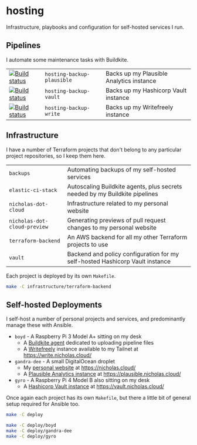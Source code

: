 # hosting

Infrastructure, playbooks and configuration for self-hosted services I run.

## Pipelines

I automate some maintenance tasks with Buildkite.

|                                                                                                                                                                               |                            |                                          |
| ----------------------------------------------------------------------------------------------------------------------------------------------------------------------------- | -------------------------- | ---------------------------------------- |
| [![Build status](https://badge.buildkite.com/97343e68892aa5fbb7fd00885adb0a28fdd9468cbb28763ef3.svg?branch=main)](https://buildkite.com/nchlswhttkr/hosting-backup-plausible) | `hosting-backup-plausible` | Backs up my Plausible Analytics instance |
| [![Build status](https://badge.buildkite.com/c4820c1695baf489be6ca1eb3104096ac289c88602b1d91ac3.svg?branch=main)](https://buildkite.com/nchlswhttkr/hosting-backup-vault)     | `hosting-backup-vault`     | Backs up my Hashicorp Vault instance     |
| [![Build status](https://badge.buildkite.com/8147d53ba87d1daeb8053ba266ab93c69984c51f9678fc0d56.svg?branch=main)](https://buildkite.com/nchlswhttkr/hosting-backup-write)     | `hosting-backup-write`     | Backs up my Writefreely instance         |

## Infrastructure

I have a number of Terraform projects that don't belong to any particular project repositories, so I keep them here.

|                              |                                                                              |
| ---------------------------- | ---------------------------------------------------------------------------- |
| `backups`                    | Automating backups of my self-hosted services                                |
| `elastic-ci-stack`           | Autoscaling Buildkite agents, plus secrets needed by my Buildkite pipelines  |
| `nicholas-dot-cloud`         | Infrastructure related to my personal website                                |
| `nicholas-dot-cloud-preview` | Generating previews of pull request changes to my personal website           |
| `terraform-backend`          | An AWS backend for all my other Terraform projects to use                    |
| `vault`                      | Backend and policy configuration for my self-hosted Hashicorp Vault instance |

Each project is deployed by its own `Makefile`.

```sh
make -C infrastructure/terraform-backend
```

## Self-hosted Deployments

I self-host a number of personal projects and services, and predominantly manage these with Ansible.

- `boyd` - A Raspberry Pi 3 Model A+ sitting on my desk
  - A [Buildkite agent](https://buildkite.com/) dedicated to uploading pipeline files
  - A [Writefreely](https://writefreely.org/) instance available to my Tailnet at https://write.nicholas.cloud/
- `gandra-dee` - A small DigitalOcean droplet
  - My [personal website](https://github.com/nchlswhttkr/website/) at https://nicholas.cloud/
  - A [Plausible Analytics instance](https://plausible.io/) at https://plausible.nicholas.cloud/
- `gyro` - A Raspberry Pi 4 Model B also sitting on my desk
  - A [Hashicorp Vault instance](https://www.hashicorp.com/products/vault) at https://vault.nicholas.cloud/

Once again each project has its own `Makefile`, but there a little bit of general setup required for Ansible too.

```sh
make -C deploy

make -C deploy/boyd
make -C deploy/gandra-dee
make -C deploy/gyro
```
